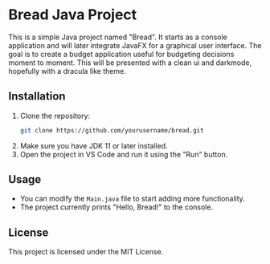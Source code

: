 # Bread Java Project

This is a simple Java project named "Bread". It starts as a console application and will later integrate JavaFX for a graphical user interface. The goal is to create a budget application
useful for budgeting decisions moment to moment. This will be presented with a clean ui and darkmode, hopefully with a dracula like theme. 

## Installation

1. Clone the repository:
   ```bash
   git clone https://github.com/yourusername/bread.git
   ```
2. Make sure you have JDK 11 or later installed.
3. Open the project in VS Code and run it using the "Run" button.

## Usage

- You can modify the `Main.java` file to start adding more functionality.
- The project currently prints "Hello, Bread!" to the console.

## License

This project is licensed under the MIT License.

